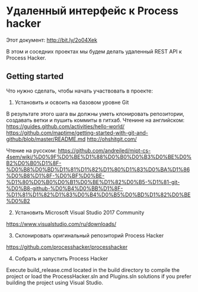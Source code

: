 # Удаленный интерфейс к Process hacker

Этот документ: http://bit.ly/2o04Xek

В этом и соседних проектах мы будем делать удаленный REST API к Process Hacker.

## Getting started

Что нужно сделать, чтобы начать участвовать в проекте:

1. Установить и освоить на базовом уровне Git

В результате этого шага вы должны уметь клонировать репозитории, создавать ветки и пушить коммиты в гитхаб. Чтенине на английском:
https://guides.github.com/activities/hello-world/
https://github.com/maptime/getting-started-with-git-and-github/blob/master/README.md
http://ohshitgit.com/

Чтение на русском:
https://github.com/andreiled/mipt-cs-4sem/wiki/%D0%9F%D0%BE%D1%88%D0%B0%D0%B3%D0%BE%D0%B2%D0%B0%D1%8F-%D0%B8%D0%BD%D1%81%D1%82%D1%80%D1%83%D0%BA%D1%86%D0%B8%D1%8F-%D0%BF%D0%BE-%D1%80%D0%B0%D0%B1%D0%BE%D1%82%D0%B5-%D1%81-git-%D0%B8-github-%D0%B4%D0%BB%D1%8F-%D1%81%D1%82%D1%83%D0%B4%D0%B5%D0%BD%D1%82%D0%BE%D0%B2

2. Установить Microsoft Visual Studio 2017 Community

https://www.visualstudio.com/ru/downloads/

3. Склонировать оригинальный репозиторий Process Hacker

https://github.com/processhacker/processhacker

4. Собрать и запустить Process Hacker

Execute build_release.cmd located in the build directory to compile the project or load the ProcessHacker.sln and Plugins.sln solutions if you prefer building the project using Visual Studio.

